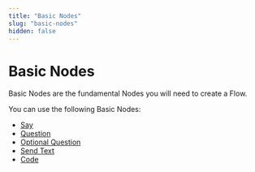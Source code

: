 ```yaml
---
title: "Basic Nodes" 
slug: "basic-nodes" 
hidden: false 
---
```


# Basic Nodes

Basic Nodes are the fundamental Nodes you will need to create a Flow.

You can use the following Basic Nodes:

- [Say](say.md)
- [Question](question.md)
- [Optional Question](optional-question.md)
- [Send Text](send-text.md)
- [Code](code/overview.md)